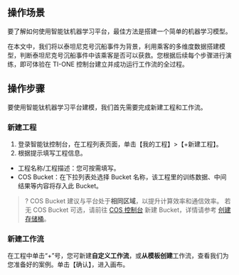 ## 操作场景
要了解如何使用智能钛机器学习平台，最佳方法是搭建一个简单的机器学习模型。

在本文中，我们将以泰坦尼克号沉船事件为背景，利用乘客的多维度数据搭建模型，判断泰坦尼克号沉船事件中该乘客是否可以获救。您根据后续每个步骤进行演练，即可体验在 TI-ONE 控制台建立并成功运行工作流的全过程。

## 操作步骤
要使用智能钛机器学习平台建模，我们首先需要完成新建工程和工作流。

### 新建工程
1. 登录智能钛控制台，在工程列表页面，单击【我的工程】>【+新建工程】。
2. 根据提示填写工程信息。


- 工程名称/工程描述：您可按需填写。
- COS Bucket：在下拉列表处选择 Bucket 名称，该工程里的训练数据、中间结果等内容将存入此 Bucket。

>? COS Bucket 建议与平台处于**相同区域**，以提升计算效率和通信效率。
若无 COS Bucket 可选，请前往 [COS 控制台](https://console.cloud.tencent.com/cos) 新建 Bucket，详情请参考 [创建存储桶](https://cloud.tencent.com/document/product/436/13309)。

### 新建工作流
在工程中单击“+”号，您可新建**自定义工作流**，或**从模板创建**工作流，查看我们为您准备好的案例。单击【确认】，进入画布。








